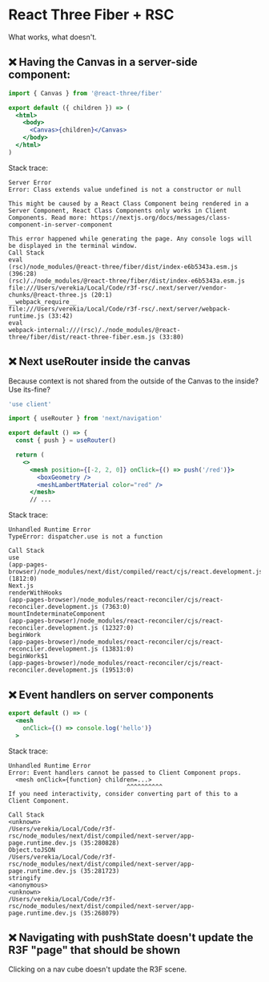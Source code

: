 # React Three Fiber + RSC

What works, what doesn't.

## ❌ Having the Canvas in a server-side component:

```jsx
import { Canvas } from '@react-three/fiber'

export default ({ children }) => (
  <html>
    <body>
      <Canvas>{children}</Canvas>
    </body>
  </html>
)
```

Stack trace:

```
Server Error
Error: Class extends value undefined is not a constructor or null

This might be caused by a React Class Component being rendered in a Server Component, React Class Components only works in Client Components. Read more: https://nextjs.org/docs/messages/class-component-in-server-component

This error happened while generating the page. Any console logs will be displayed in the terminal window.
Call Stack
eval
(rsc)/node_modules/@react-three/fiber/dist/index-e6b5343a.esm.js (396:28)
(rsc)/./node_modules/@react-three/fiber/dist/index-e6b5343a.esm.js
file:///Users/verekia/Local/Code/r3f-rsc/.next/server/vendor-chunks/@react-three.js (20:1)
__webpack_require__
file:///Users/verekia/Local/Code/r3f-rsc/.next/server/webpack-runtime.js (33:42)
eval
webpack-internal:///(rsc)/./node_modules/@react-three/fiber/dist/react-three-fiber.esm.js (33:80)
```

## ❌ Next useRouter inside the canvas

Because context is not shared from the outside of the Canvas to the inside? Use its-fine?

```jsx
'use client'

import { useRouter } from 'next/navigation'

export default () => {
  const { push } = useRouter()

  return (
    <>
      <mesh position={[-2, 2, 0]} onClick={() => push('/red')}>
        <boxGeometry />
        <meshLambertMaterial color="red" />
      </mesh>
      // ...
```

Stack trace:

```
Unhandled Runtime Error
TypeError: dispatcher.use is not a function

Call Stack
use
(app-pages-browser)/node_modules/next/dist/compiled/react/cjs/react.development.js (1812:0)
Next.js
renderWithHooks
(app-pages-browser)/node_modules/react-reconciler/cjs/react-reconciler.development.js (7363:0)
mountIndeterminateComponent
(app-pages-browser)/node_modules/react-reconciler/cjs/react-reconciler.development.js (12327:0)
beginWork
(app-pages-browser)/node_modules/react-reconciler/cjs/react-reconciler.development.js (13831:0)
beginWork$1
(app-pages-browser)/node_modules/react-reconciler/cjs/react-reconciler.development.js (19513:0)
```

## ❌ Event handlers on server components

```jsx
export default () => (
  <mesh
    onClick={() => console.log('hello')}
  >
```

Stack trace:

```
Unhandled Runtime Error
Error: Event handlers cannot be passed to Client Component props.
  <mesh onClick={function} children=...>
                                 ^^^^^^^^^^
If you need interactivity, consider converting part of this to a Client Component.

Call Stack
<unknown>
/Users/verekia/Local/Code/r3f-rsc/node_modules/next/dist/compiled/next-server/app-page.runtime.dev.js (35:280828)
Object.toJSON
/Users/verekia/Local/Code/r3f-rsc/node_modules/next/dist/compiled/next-server/app-page.runtime.dev.js (35:281723)
stringify
<anonymous>
<unknown>
/Users/verekia/Local/Code/r3f-rsc/node_modules/next/dist/compiled/next-server/app-page.runtime.dev.js (35:268079)
```

## ❌ Navigating with pushState doesn't update the R3F "page" that should be shown

Clicking on a nav cube doesn't update the R3F scene.
